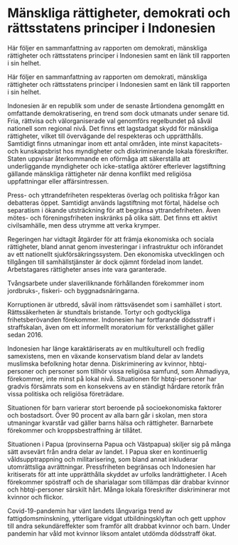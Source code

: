 # Mänskliga rättigheter, demokrati och rättsstatens principer i Indonesien

Här följer en sammanfattning av rapporten om demokrati, mänskliga rättigheter och rättsstatens principer i Indonesien samt en länk till rapporten i sin helhet.

Här följer en sammanfattning av rapporten om demokrati, mänskliga rättigheter och rättsstatens principer i Indonesien samt en länk till rapporten i sin helhet.

Indonesien är en republik som under de senaste årtiondena genomgått en omfattande demokratisering, en trend som dock utmanats under senare tid. Fria, rättvisa och välorganiserade val genomförs regelbundet på såväl nationell som regional nivå. Det finns ett lagstadgat skydd för mänskliga rättigheter, vilket till övervägande del respekteras och upprätthålls. Samtidigt finns utmaningar inom ett antal områden, inte minst kapacitets- och kunskapsbrist hos myndigheter och diskriminerande lokala föreskrifter. Staten uppvisar återkommande en oförmåga att säkerställa att underliggande myndigheter och icke-statliga aktörer efterlever lagstiftning gällande mänskliga rättigheter när denna konflikt med religiösa uppfattningar eller affärsintressen.

Press- och yttrandefriheten respekteras överlag och politiska frågor kan debatteras öppet. Samtidigt används lagstiftning mot förtal, hädelse och separatism i ökande utsträckning för att begränsa yttrandefriheten. Även mötes- och föreningsfriheten inskränks på olika sätt. Det finns ett aktivt civilsamhälle, men dess utrymme att verka krymper.

Regeringen har vidtagit åtgärder för att främja ekonomiska och sociala rättigheter, bland annat genom investeringar i infrastruktur och införandet av ett nationellt sjukförsäkringssystem. Den ekonomiska utvecklingen och tillgången till samhällstjänster är dock ojämnt fördelad inom landet. Arbetstagares rättigheter anses inte vara garanterade.

Tvångsarbete under slaveriliknande förhållanden förekommer inom jordbruks-, fiskeri- och byggnadsnäringarna.

Korruptionen är utbredd, såväl inom rättsväsendet som i samhället i stort. Rättssäkerheten är stundtals bristande. Tortyr och godtyckliga frihetsberövanden förekommer. Indonesien har fortfarande dödsstraff i straffskalan, även om ett informellt moratorium för verkställighet gäller sedan 2016.

Indonesien har länge karaktäriserats av en multikulturell och fredlig samexistens, men en växande konservatism bland delar av landets muslimska befolkning hotar denna. Diskriminering av kvinnor, hbtqi-personer och personer som tillhör vissa religiösa samfund, som Ahmadiyya, förekommer, inte minst på lokal nivå. Situationen för hbtqi-personer har gradvis försämrats som en konsekvens av en ständigt hårdare retorik från vissa politiska och religiösa företrädare.

Situationen för barn varierar stort beroende på socioekonomiska faktorer och bostadsort. Över 90 procent av alla barn går i skolan, men stora utmaningar kvarstår vad gäller barns hälsa och rättigheter. Barnarbete förekommer och kroppsbestraffning är tillåtet.

Situationen i Papua (provinserna Papua och Västpapua) skiljer sig på många sätt avsevärt från andra delar av landet. I Papua sker en kontinuerlig våldsupptrappning och militarisering, som bland annat inkluderar utomrättsliga avrättningar. Pressfriheten begränsas och Indonesien har kritiserats för att inte upprätthålla skyddet av urfolks landrättigheter. I Aceh förekommer spöstraff och de sharialagar som tillämpas där drabbar kvinnor och hbtqi-personer särskilt hårt. Många lokala föreskrifter diskriminerar mot kvinnor och flickor.

Covid-19-pandemin har vänt landets långvariga trend av fattigdomsminskning, ytterligare vidgat utbildningsklyftan och gett upphov till andra sekundäreffekter som framför allt drabbat kvinnor och barn. Under pandemin har våld mot kvinnor liksom antalet utdömda dödsstraff ökat.
